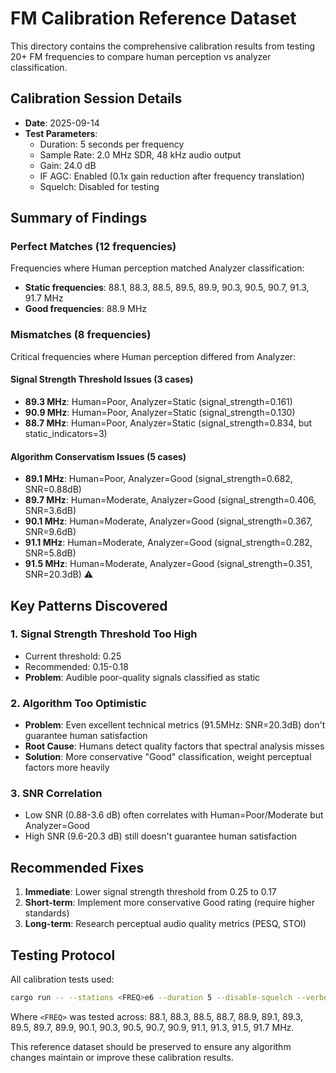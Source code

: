 # FM Calibration Reference Dataset

This directory contains the comprehensive calibration results from testing 20+ FM frequencies to compare human perception vs analyzer classification.

## Calibration Session Details

- **Date**: 2025-09-14
- **Test Parameters**:
  - Duration: 5 seconds per frequency
  - Sample Rate: 2.0 MHz SDR, 48 kHz audio output
  - Gain: 24.0 dB
  - IF AGC: Enabled (0.1x gain reduction after frequency translation)
  - Squelch: Disabled for testing

## Summary of Findings

### Perfect Matches (12 frequencies)
Frequencies where Human perception matched Analyzer classification:
- **Static frequencies**: 88.1, 88.3, 88.5, 89.5, 89.9, 90.3, 90.5, 90.7, 91.3, 91.7 MHz
- **Good frequencies**: 88.9 MHz

### Mismatches (8 frequencies)
Critical frequencies where Human perception differed from Analyzer:

#### Signal Strength Threshold Issues (3 cases)
- **89.3 MHz**: Human=Poor, Analyzer=Static (signal_strength=0.161)
- **90.9 MHz**: Human=Poor, Analyzer=Static (signal_strength=0.130)
- **88.7 MHz**: Human=Poor, Analyzer=Static (signal_strength=0.834, but static_indicators=3)

#### Algorithm Conservatism Issues (5 cases)
- **89.1 MHz**: Human=Poor, Analyzer=Good (signal_strength=0.682, SNR=0.88dB)
- **89.7 MHz**: Human=Moderate, Analyzer=Good (signal_strength=0.406, SNR=3.6dB)
- **90.1 MHz**: Human=Moderate, Analyzer=Good (signal_strength=0.367, SNR=9.6dB)
- **91.1 MHz**: Human=Moderate, Analyzer=Good (signal_strength=0.282, SNR=5.8dB)
- **91.5 MHz**: Human=Moderate, Analyzer=Good (signal_strength=0.351, SNR=20.3dB) ⚠️

## Key Patterns Discovered

### 1. Signal Strength Threshold Too High
- Current threshold: 0.25
- Recommended: 0.15-0.18
- **Problem**: Audible poor-quality signals classified as static

### 2. Algorithm Too Optimistic
- **Problem**: Even excellent technical metrics (91.5MHz: SNR=20.3dB) don't guarantee human satisfaction
- **Root Cause**: Humans detect quality factors that spectral analysis misses
- **Solution**: More conservative "Good" classification, weight perceptual factors more heavily

### 3. SNR Correlation
- Low SNR (0.88-3.6 dB) often correlates with Human=Poor/Moderate but Analyzer=Good
- High SNR (9.6-20.3 dB) still doesn't guarantee human satisfaction

## Recommended Fixes

1. **Immediate**: Lower signal strength threshold from 0.25 to 0.17
2. **Short-term**: Implement more conservative Good rating (require higher standards)
3. **Long-term**: Research perceptual audio quality metrics (PESQ, STOI)

## Testing Protocol

All calibration tests used:
```bash
cargo run -- --stations <FREQ>e6 --duration 5 --disable-squelch --verbose --json
```

Where `<FREQ>` was tested across: 88.1, 88.3, 88.5, 88.7, 88.9, 89.1, 89.3, 89.5, 89.7, 89.9, 90.1, 90.3, 90.5, 90.7, 90.9, 91.1, 91.3, 91.5, 91.7 MHz.

This reference dataset should be preserved to ensure any algorithm changes maintain or improve these calibration results.